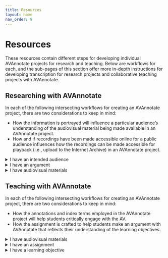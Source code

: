 ```yaml
---
title: Resources
layout: home
nav_order: 9
---
```

# Resources

These resources contain different steps for developing individual AVAnnotate projects for research and teaching. Below are workflows for each, and the sub-pages of this section offer more in-depth instructions for developing transcription for research projects and collaborative teaching projects with AVAnnotate.

## Researching with AVAnnotate
In each of the following intersecting workflows for creating an AVAnnotate project, there are two considerations to keep in mind: 
- How the information is portrayed will influence a particular audience’s understanding of the audiovisual material being made available in an AVAnnotate project.
- How and if recordings have been made accessible online for a public audience influences how the recordings can be made accessible for playback (i.e., upload to the Internet Archive) in an AVAnnotate project.
<details>
  <summary>I have an intended audience</summary>

→ Determine how your argument is best presented to your audience via annotations, index terms, and customized pages <br>
→ Determine what types of annotations and index terms support how you present your argument to your audience <br>
→ Establish what research you will need to do in order to develop your argument about the AV and present it to your audience <br>

</details>
<details>
  <summary>I have an argument</summary>

→ Determine what types of annotations and index terms support how you present your argument to your audience <br>
→ Establish what research you will need to do in order to develop your argument about the AV and present it to your audience <br>
→ Determine how your argument is best presented to your audience via annotations, index terms, and customized pages <br>

</details>
<details>
  <summary>I have audiovisual materials</summary>

→ Establish what research you will need to do in order to develop your argument about the AV and present it to your audience <br>
→ Determine how your argument is best presented to your audience via annotations, index terms, and customized pages <br>
→ Determine what types of annotations and index terms support how you present your argument to your audience

</details>

## Teaching with AVAnnotate
In each of the following intersecting workflows for creating an AVAnnotate project, there are two considerations to keep in mind: 
- How the annotations and index terms employed in the AVAnnotate project will help students critically engage with the AV.
- How the assignment is crafted to help students make an argument with AVAnnotate that reflects their understanding of the learning objectives.

<details>
  <summary>I have audiovisual materials</summary>
→ Establish what you want students to learn about making an argument about AV <br>
→ Determine how the assignment combines annotations, index terms, and customized pages <br>
→ Determine what types of annotations and index terms support the learning objective <br>
  
</details>

<details>
  <summary>I have an assignment</summary>
→ Determine how the assignment combines annotations, index terms, and customized pages <br>
→ Determine what types of annotations and index terms support the learning objective <br>
→ Establish what you want students to learn about making an argument about AV <br>
  
</details>

<details>
  <summary>I have a learning objective</summary>
→ Determine what types of annotations and index terms support the learning objective <br>
→ Establish what you want students to learn about making an argument about AV <br>
→ Determine how the assignment combines annotations, index terms, and customized pages
  
</details>
